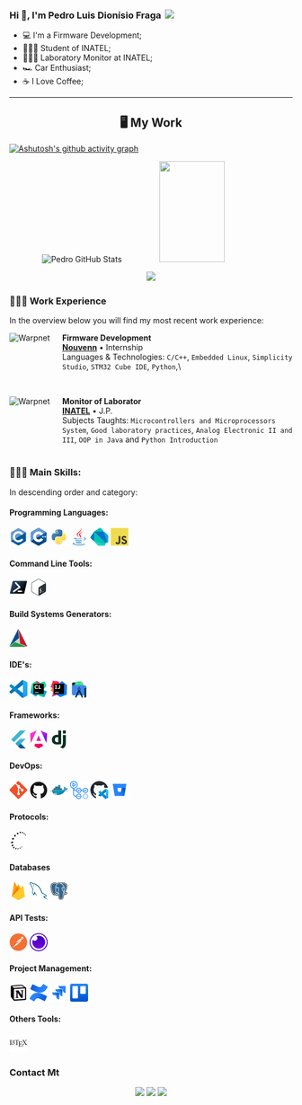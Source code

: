 <!-- Introduction to me -->
<div> <!-- TDOD: Trsnsform it in a row with CSS -->
  <!-- Gif to Relax -->
  <img align="right" width=45% src="Assets/pc-without-bg.gif">
  <!-- Others Links -->
  <!-- https://i.pinimg.com/originals/56/25/df/5625df8d2147f6b160f1ef13bd4b8ff5.gif -->
  <!-- https://mir-s3-cdn-cf.behance.net/project_modules/max_1200/2108b1128233439.615236a4da3da.gif -->

  <!-- Resume -->
  <h3 align="left">Hi 👋, I'm Pedro Luis Dionísio Fraga</h3>
  
  - 💻 I'm a Firmware Development;
  - 🧑🏼‍🎓 Student of INATEL;
  - 🧑🏼‍🏫 Laboratory Monitor at INATEL;
  - 🏎️ Car Enthusiast;
  - ☕ I Love Coffee;
</div>

-----------------------

<div align="center"><h2>🖥️ My Work</h2></div>

<!-- Activity graph -->
[![Ashutosh's github activity graph](https://github-readme-activity-graph.vercel.app/graph?username=PedroLuisDionisioFraga&theme=tokyo-night&line=ff793f&title_color=ff6a2a)](https://github.com/ashutosh00710/github-readme-activity-graph)

<div align="center">
  <!-- Stats  -->
  <img width="48%" height="180px" src="https://github-readme-stats.vercel.app/api?username=PedroLuisDionisioFraga&show_icons=true&count_private=true&title_color=ff4d00&icon_color=1a1ab27&text_color=c9d1d9&bg_color=1a1b27&hide_border=true" alt="Pedro GitHub Stats"/>

  <!-- Streak -->
  <img width="48%" height="180px" src="https://github-readme-streak-stats.herokuapp.com?user=PedroLuisDionisioFraga&theme=tokyonight&ring=ff793f&currStreakNum=white&sideNums=white&border=1a1b27&card_height=205"/>
</div>

<p align="center">
  <img src="https://github-profile-trophy.vercel.app/?username=PedroLuisDionisioFraga&theme=onestar&row=2&no-bg=true&column=3&margin-w=15&margin-h=15&count_private=true"/>
</p>

### 🧑🏼‍💼 Work Experience
In the overview below you will find my most recent work experience:

<!-- Internship in Nouvenn -->
[<img align="left" height="94px" width="94px" alt="Warpnet" src="https://assets-global.website-files.com/63f8f8609e56aaacd69d9bb7/640703f46fe5f33ef30f903f_nouvenn-logo.svg"/>](https://www.nouvenn.com/)

**Firmware Development** \
[**Nouvenn**](https://www.nouvenn.com/) • Internship \
Languages ​​& Technologies: `C/C++`, `Embedded Linux`, `Simplicity Studio`, `STM32 Cube IDE`, `Python`,\
<!-- Featured projects: -->
<br/>

<!-- Monitor of Laboratory in Inatel -->
[<img align="left" height="94px" width="94px" alt="Warpnet" src="https://iot-labs.io/wp-content/uploads/2023/05/Logo-Inatel.png"/>]([https://www.spacex.com/](https://inatel.br/home/))

**Monitor of Laborator** \
[**INATEL**]((https://inatel.br/home/)) • J.P. \
Subjects Taughts: `Microcontrollers and Microprocessors System`, `Good laboratory practices`, `Analog Electronic II and III`, `OOP in Java` and `Python Introduction`\
<br/>

 
### 👨🏼‍💻 Main Skills:
In descending order and category:

#### Programming Languages:
<code><img height="32" src="https://raw.githubusercontent.com/devicons/devicon/master/icons/c/c-original.svg" alt="c"/></code>
<code><img height="32" src="https://raw.githubusercontent.com/devicons/devicon/master/icons/cplusplus/cplusplus-original.svg" alt="cpp"/></code>
<code><img height="32" src="https://github.com/devicons/devicon/blob/master/icons/python/python-original.svg" alt="python"/></code>
<code><img height="32" src="https://github.com/devicons/devicon/blob/master/icons/java/java-original.svg" alt="java"/></code>
<code><img height="32" src="https://github.com/devicons/devicon/blob/master/icons/dart/dart-original.svg" alt="dart"/></code>
<code><img height="32" src="https://github.com/devicons/devicon/blob/master/icons/javascript/javascript-original.svg" alt="javascript"/></code>

#### Command Line Tools:
<code><img height="32" src="https://github.com/devicons/devicon/blob/master/icons/powershell/powershell-original.svg" alt="shell"/></code>
<code><img height="32" src="https://github.com/devicons/devicon/blob/master/icons/bash/bash-original.svg" alt="bash"/></code>

#### Build Systems Generators:
<code><img height="32" src="https://github.com/devicons/devicon/blob/master/icons/cmake/cmake-original.svg" alt="cmake"/></code>

#### IDE's:
<code><img height="32" src="https://github.com/devicons/devicon/blob/master/icons/vscode/vscode-original.svg" alt="vscode"/></code>
<code><img height="32" src="https://github.com/devicons/devicon/blob/master/icons/clion/clion-original.svg" alt="clion"/></code>
<code><img height="32" src="https://github.com/devicons/devicon/blob/master/icons/intellij/intellij-original.svg" alt="intellij"/></code>
<code><img height="32" src="https://github.com/devicons/devicon/blob/master/icons/androidstudio/androidstudio-original.svg" alt="android-studio"/></code>

#### Frameworks:
<code><img height="32" src="https://github.com/devicons/devicon/blob/master/icons/flutter/flutter-original.svg" alt="flutter"/></code>
<code><img height="32" src="https://github.com/devicons/devicon/blob/master/icons/angular/angular-original.svg" alt="angular"/></code>
<code><img height="32" src="https://github.com/devicons/devicon/blob/master/icons/django/django-plain.svg" alt="django"/></code>

#### DevOps:
<code><img height="32" src="https://github.com/devicons/devicon/blob/master/icons/git/git-original.svg" alt="git"/></code>
<code><img height="32" src="https://github.com/devicons/devicon/blob/master/icons/github/github-original.svg" alt="github"/></code>
<code><img height="32" src="https://github.com/devicons/devicon/blob/master/icons/docker/docker-original.svg" alt="docker"/></code>
<code><img height="32" src="https://github.com/devicons/devicon/blob/master/icons/githubactions/githubactions-original.svg" alt="github-actions"/></code>
<code><img height="32" src="https://github.com/devicons/devicon/blob/master/icons/githubcodespaces/githubcodespaces-original.svg" alt="github-codespaces"/></code>
<code><img height="32" src="https://github.com/devicons/devicon/blob/master/icons/bitbucket/bitbucket-original.svg" alt="bitbucket"/></code>

#### Protocols:
<code><img height="32" src="https://github.com/devicons/devicon/blob/master/icons/ssh/ssh-original.svg" alt="ssh"/></code>

#### Databases
<code><img height="32" src="https://github.com/devicons/devicon/blob/master/icons/firebase/firebase-original.svg" alt="firebase"/></code>
<code><img height="32" src="https://github.com/devicons/devicon/blob/master/icons/mysql/mysql-original.svg" alt="mysql"/></code>
<code><img height="32" src="https://github.com/devicons/devicon/blob/master/icons/postgresql/postgresql-original.svg" alt="postgresql"/></code>

#### API Tests:
<code><img height="32" src="https://github.com/devicons/devicon/blob/master/icons/postman/postman-original.svg" alt="postman"/></code>
<code><img height="32" src="https://github.com/devicons/devicon/blob/master/icons/insomnia/insomnia-original.svg" alt="insomnia"/></code>

#### Project Management:
<code><img height="32" src="https://github.com/devicons/devicon/blob/master/icons/notion/notion-original.svg" alt="notion"/></code>
<code><img height="32" src="https://github.com/devicons/devicon/blob/master/icons/confluence/confluence-original.svg" alt="confluence"/></code>
<code><img height="32" src="https://github.com/devicons/devicon/blob/master/icons/jira/jira-original.svg" alt="jira"/></code>
<code><img height="32" src="https://github.com/devicons/devicon/blob/master/icons/trello/trello-original.svg" alt="trello"/></code>

#### Others Tools:
<code><img height="32" src="https://github.com/devicons/devicon/blob/master/icons/latex/latex-original.svg" alt="latex"/></code>

<!--
<div align="center">
<br><p align="centre"><b>Visitors Count</b></p>  
<p align="center"><img align="center" src="https://profile-counter.glitch.me/{PedroLuisDionisioFraga}/count.svg" /></p> 
<br>
</div>-->

### Contact Mt
<div align="center"> <!--
  <a href="https://instagram.com/pedro_dionisio49" target="_blank"><img src="https://img.shields.io/badge/-Instagram-%23E4405F?style=for-the- badge&logo=instagram&logoColor=white"</a> -->
  <a href = "mailto:pedrodfraga@hotmail.com"> <img src="https://img.shields.io/badge/-Email-%23333?style=for-the-badge&logo=gmail&logoColor=white" target="_blank"></a>
  <a href = "https://www.linkedin.com/in/pedro-luis-dionisio-fraga/"> <img src="https://img.shields.io/badge/LinkedIn-0077B5?style=for-the-badge&logo=linkedin&logoColor=white" target="_blank"></a>
  <a href = "https://github.com/PedroLuisDionisioFraga"> <img src="https://img.shields.io/badge/LinkedIn-0077B5?style=for-the-badge&logo=github&logoColor=white" target="_blank"></a>
</div>
